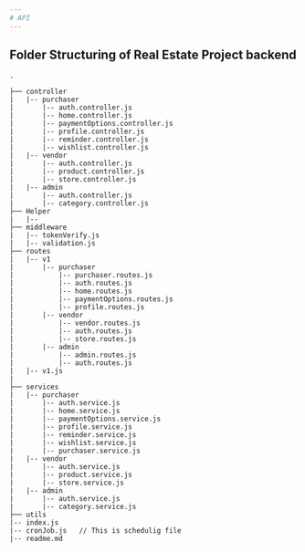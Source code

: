 ```yaml
---
# API
---
```


## Folder Structuring of Real Estate Project backend

    .

    ├── controller
    |   |-- purchaser
    |       |-- auth.controller.js
    |       |-- home.controller.js
    |       |-- paymentOptions.controller.js
    |       |-- profile.controller.js
    |       |-- reminder.controller.js
    |       |-- wishlist.controller.js
    |   |-- vendor
    |       |-- auth.controller.js
    |       |-- product.controller.js
    |       |-- store.controller.js
    |   |-- admin
    |       |-- auth.controller.js
    |       |-- category.controller.js
    ├── Helper
    |   |--
    ├── middleware
    |   |-- tokenVerify.js
    |   |-- validation.js
    ├── routes
    |   |-- v1
    |       |-- purchaser
    |           |-- purchaser.routes.js
    |           |-- auth.routes.js
    |           |-- home.routes.js
    |           |-- paymentOptions.routes.js
    |           |-- profile.routes.js
    |       |-- vendor
    |           |-- vendor.routes.js
    |           |-- auth.routes.js
    |           |-- store.routes.js
    |       |-- admin
    |           |-- admin.routes.js
    |           |-- auth.routes.js
    |   |-- v1.js
    |
    ├── services
    |   |-- purchaser
    |       |-- auth.service.js
    |       |-- home.service.js
    |       |-- paymentOptions.service.js
    |       |-- profile.service.js
    |       |-- reminder.service.js
    |       |-- wishlist.service.js
    |       |-- purchaser.service.js
    |   |-- vendor
    |       |-- auth.service.js
    |       |-- product.service.js
    |       |-- store.service.js
    |   |-- admin
    |       |-- auth.service.js
    |       |-- category.service.js
    ├── utils
    |-- index.js
    |-- cronJob.js   // This is schedulig file
    |-- readme.md
